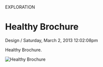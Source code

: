 <p class="type">EXPLORATION</p>

# Healthy Brochure

<p class="meta">Design  /  Saturday, March 2, 2013 12:02:08pm</p>

Healthy Brochure.

![Healthy Brochure](https://farooq-agent.web.app/assets/images/works/large/healthy-brochure.jpg)
